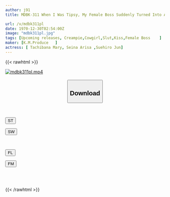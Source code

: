 ```yaml
---
author: j91
title: MDBK-311 When I Was Tipsy, My Female Boss Suddenly Turned Into A Kisser, And I Lost My Sense Of Reason And Fucked Her Until Morning When I Saw Her Spoiled Behavior That I Couldn't Imagine.

url: /v/mdbk311pl
date: 1970-12-30T02:54:00Z
image: "mdbk311pl.jpg"
tags: [Upcoming releases, Creampie,Cowgirl,Slut,Kiss,Female Boss	]
maker: [K.M.Produce   ]
actress: [ Tachibana Mary, Seina Arisa ,Suehiro Jun]
---
```



{{< rawhtml >}}

<div class="video" data-videoid="pending_link_2.html">
    <a href="javascript:;">
        <img src="/v/mdbk311pl/mdbk311pl.jpg" width="WIDTH" height="HEIGHT" alt="mdbk311pl.mp4" loading="lazy">
    </a>
</div>

<script type="text/javascript" src="https://j91.asia/asset/on-demand-pend.js"></script>

<br>
  <link rel="stylesheet" href="https://j91.asia/asset/bs5.css">
  
  <center>
  <button class="btn btn-primary" type="button" data-bs-toggle="collapse" data-bs-target=".multi-collapse" aria-expanded="false" aria-controls="multiCollapseExample1 multiCollapseExample2"><h2>Download</h2></button></center>
</p>
<div class="row">
  <div class="col">
    <div class="collapse multi-collapse" id="multiCollapseExample1">
      <div class="card card-body">
	      	      <br>
<div class="buttons">  
<p><a href="https://j91.asia/pending_link_2.html" target="_blank"><button class="btn-hover color-3"><i class="fa fa-download"></i> ST</button></a></p>
<p><a href="https://j91.asia/pending_link_2.html" target="_blank"><button class="btn-hover color-2"><i class="fa fa-download"></i> SW</button></a></p></div>
    </div>
  </div>
</div>
  <div class="col">
    <div class="collapse multi-collapse" id="multiCollapseExample2">
      <div class="card card-body">
	      <br>
<div class="buttons">
<p><a href="https://j91.asia/pending_link_2.html" target="_blank"><button class="btn-hover color-9"><i class="fa fa-download"></i> FL</button></a></p>
<p><a href="https://j91.asia/pending_link_2.html" target="_blank"><button class="btn-hover color-8"><i class="fa fa-download"></i> FM</button></a></p></div>
<br><br>
      </div>
    </div>
  </div>
</div>

{{< /rawhtml >}}
